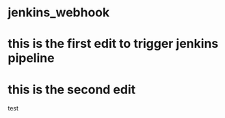 # jenkins_webhook
# this is the first edit to trigger jenkins pipeline
# this is the second edit
test
